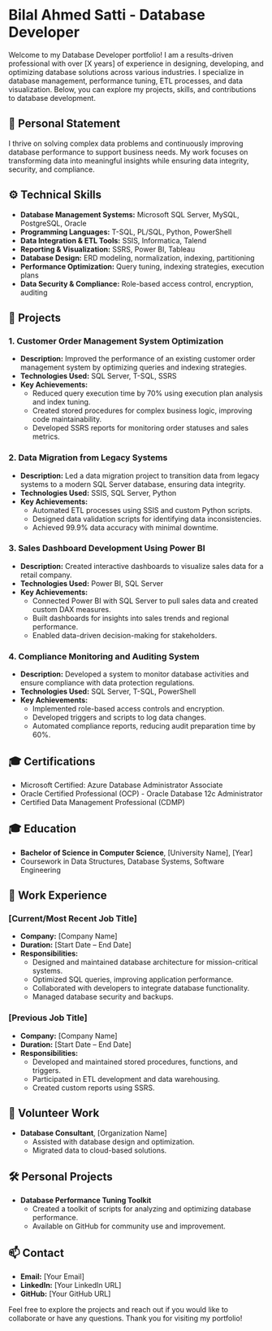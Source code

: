 # Bilal Ahmed Satti - Database Developer

Welcome to my Database Developer portfolio! I am a results-driven professional with over [X years] of experience in designing, developing, and optimizing database solutions across various industries. I specialize in database management, performance tuning, ETL processes, and data visualization. Below, you can explore my projects, skills, and contributions to database development.

## 📝 Personal Statement
I thrive on solving complex data problems and continuously improving database performance to support business needs. My work focuses on transforming data into meaningful insights while ensuring data integrity, security, and compliance.

## ⚙️ Technical Skills
- **Database Management Systems:** Microsoft SQL Server, MySQL, PostgreSQL, Oracle
- **Programming Languages:** T-SQL, PL/SQL, Python, PowerShell
- **Data Integration & ETL Tools:** SSIS, Informatica, Talend
- **Reporting & Visualization:** SSRS, Power BI, Tableau
- **Database Design:** ERD modeling, normalization, indexing, partitioning
- **Performance Optimization:** Query tuning, indexing strategies, execution plans
- **Data Security & Compliance:** Role-based access control, encryption, auditing

## 📂 Projects

### 1. Customer Order Management System Optimization
   - **Description:** Improved the performance of an existing customer order management system by optimizing queries and indexing strategies.
   - **Technologies Used:** SQL Server, T-SQL, SSRS
   - **Key Achievements:**
     - Reduced query execution time by 70% using execution plan analysis and index tuning.
     - Created stored procedures for complex business logic, improving code maintainability.
     - Developed SSRS reports for monitoring order statuses and sales metrics.

### 2. Data Migration from Legacy Systems
   - **Description:** Led a data migration project to transition data from legacy systems to a modern SQL Server database, ensuring data integrity.
   - **Technologies Used:** SSIS, SQL Server, Python
   - **Key Achievements:**
     - Automated ETL processes using SSIS and custom Python scripts.
     - Designed data validation scripts for identifying data inconsistencies.
     - Achieved 99.9% data accuracy with minimal downtime.

### 3. Sales Dashboard Development Using Power BI
   - **Description:** Created interactive dashboards to visualize sales data for a retail company.
   - **Technologies Used:** Power BI, SQL Server
   - **Key Achievements:**
     - Connected Power BI with SQL Server to pull sales data and created custom DAX measures.
     - Built dashboards for insights into sales trends and regional performance.
     - Enabled data-driven decision-making for stakeholders.

### 4. Compliance Monitoring and Auditing System
   - **Description:** Developed a system to monitor database activities and ensure compliance with data protection regulations.
   - **Technologies Used:** SQL Server, T-SQL, PowerShell
   - **Key Achievements:**
     - Implemented role-based access controls and encryption.
     - Developed triggers and scripts to log data changes.
     - Automated compliance reports, reducing audit preparation time by 60%.

## 🎓 Certifications
- Microsoft Certified: Azure Database Administrator Associate
- Oracle Certified Professional (OCP) - Oracle Database 12c Administrator
- Certified Data Management Professional (CDMP)

## 🎓 Education
- **Bachelor of Science in Computer Science**, [University Name], [Year]
- Coursework in Data Structures, Database Systems, Software Engineering

## 💼 Work Experience

### [Current/Most Recent Job Title]
   - **Company:** [Company Name]
   - **Duration:** [Start Date – End Date]
   - **Responsibilities:**
     - Designed and maintained database architecture for mission-critical systems.
     - Optimized SQL queries, improving application performance.
     - Collaborated with developers to integrate database functionality.
     - Managed database security and backups.

### [Previous Job Title]
   - **Company:** [Company Name]
   - **Duration:** [Start Date – End Date]
   - **Responsibilities:**
     - Developed and maintained stored procedures, functions, and triggers.
     - Participated in ETL development and data warehousing.
     - Created custom reports using SSRS.

## 🤝 Volunteer Work
   - **Database Consultant**, [Organization Name]
     - Assisted with database design and optimization.
     - Migrated data to cloud-based solutions.

## 🛠️ Personal Projects
   - **Database Performance Tuning Toolkit**
     - Created a toolkit of scripts for analyzing and optimizing database performance.
     - Available on GitHub for community use and improvement.

## 📫 Contact
- **Email:** [Your Email]
- **LinkedIn:** [Your LinkedIn URL]
- **GitHub:** [Your GitHub URL]


Feel free to explore the projects and reach out if you would like to collaborate or have any questions. Thank you for visiting my portfolio!
